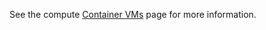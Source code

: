 See the compute [Container VMs][container_vms] page for more information.

[container_vms]: https://developers.google.com/compute/docs/containers/container_vms

